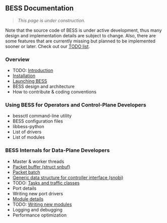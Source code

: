 ## BESS Documentation

> *This page is under construction.*

Note that the source code of BESS is under active development, thus many design and implementation details are subject to change. Also, there are some features that are currently missing but planned to be implemented sooner or later. Check out our [TODO list](todo.md).

### Overview
* TODO: [Introduction](intro.md)
* [Installation](install.md)
* [Launching BESS](howtorun.md)
* BESS design and architecture
* How to contribute & coding conventions

### Using BESS for Operators and Control-Plane Developers
* bessctl command-line utility
* BESS configuration files
* libbess-python
* List of drivers
* List of modules

### BESS Internals for Data-Plane Developers
* Master & worker threads
* [Packet buffer (struct snbuf)](snbuf.md)
* [Packet batch](pktbatch.md)
* [Generic data structure for controller interface (snobj)](snobj.md)
* TODO: [Tasks and traffic classes](tc.md)
* Port details
* Writing new port drivers
* [Module details](module_details.md)
* TODO: [Writing new modules](writing_modules.md)
* Logging and debugging
* Performance optimization